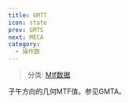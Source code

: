 ```yaml
---
title: GMTT
icon: state
prev: GMTS
next: MECA
category:
  - 操作数
---
```


> 分类: [Mtf数据](/hb/operands/131/883/  "Zemax 操作数 Mtf数据")

子午方向的几何MTF值。参见GMTA。